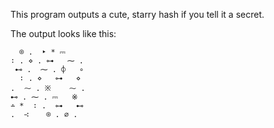 This program outputs a cute, starry hash if you tell it a secret.

The output looks like this:

```⌀ . ⎓    ‣ *  ⎓
  ⌾ .  ‣ * ⎓
∶ . ⋄ . ⊶   ⁓ .
 ⊷ .  ⁓ . ⌽   ∘
  ∶ . ⋄   ⊶   ⋄
.  ⁓ . ※    ⁓ .
⊷ . ⁓ . ⎓   ※
∸ *  ∶ .  ⊶   ⊷
.  ∹    ⌾ . ⌀ .
